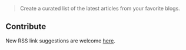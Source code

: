 > Create a curated list of the latest articles from your favorite blogs.

## Contribute

New RSS link suggestions are welcome [here](https://github.com/brianbianchi/angularjs-feed/blob/master/src/data/feeds.js).